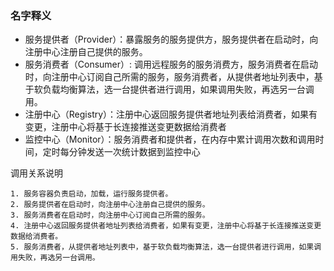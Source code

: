 ### 名字释义

- 服务提供者（Provider）：暴露服务的服务提供方，服务提供者在启动时，向注册中心注册自己提供的服务。
- 服务消费者（Consumer）: 调用远程服务的服务消费方，服务消费者在启动时，向注册中心订阅自己所需的服务，服务消费者，从提供者地址列表中，基于软负载均衡算法，选一台提供者进行调用，如果调用失败，再选另一台调用。
- 注册中心（Registry）：注册中心返回服务提供者地址列表给消费者，如果有变更，注册中心将基于长连接推送变更数据给消费者
- 监控中心（Monitor）：服务消费者和提供者，在内存中累计调用次数和调用时间，定时每分钟发送一次统计数据到监控中心



调用关系说明

```
1. 服务容器负责启动，加载，运行服务提供者。
2. 服务提供者在启动时，向注册中心注册自己提供的服务。
3. 服务消费者在启动时，向注册中心订阅自己所需的服务。
4. 注册中心返回服务提供者地址列表给消费者，如果有变更，注册中心将基于长连接推送变更数据给消费者。
5. 服务消费者，从提供者地址列表中，基于软负载均衡算法，选一台提供者进行调用，如果调用失败，再选另一台调用。

```


































